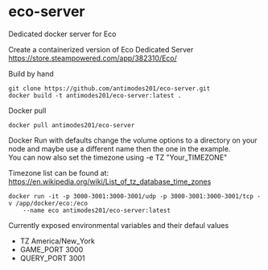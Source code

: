 # eco-server
Dedicated docker server for Eco

Create a containerized version of Eco Dedicated Server https://store.steampowered.com/app/382310/Eco/

Build by hand 
```
git clone https://github.com/antimodes201/eco-server.git
docker build -t antimodes201/eco-server:latest .
```
 
Docker pull
```
docker pull antimodes201/eco-server
```
 
Docker Run with defaults change the volume options to a directory on your node and maybe use a different name then the one in the example.  
You can now also set the timezone using -e TZ "Your_TIMEZONE"
 
Timezone list can be found at: https://en.wikipedia.org/wiki/List_of_tz_database_time_zones
```
docker run -it -p 3000-3001:3000-3001/udp -p 3000-3001:3000-3001/tcp -v /app/docker/eco:/eco
	--name eco antimodes201/eco-server:latest
```
Currently exposed environmental variables and their defaul values 
- TZ America/New_York
- GAME_PORT 3000 
- QUERY_PORT 3001

